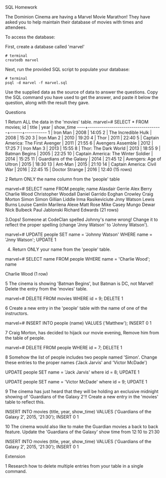 SQL Homework

The Dominion Cinema are having a Marvel Movie Marathon! They have asked you to help maintain their database of movies with times and attendees.

To access the database:

First, create a database called 'marvel'
```
# terminal
createdb marvel
```

Next, run the provided SQL script to populate your database:
```
# terminal
psql -d marvel -f marvel.sql
```

Use the supplied data as the source of data to answer the questions.  Copy the SQL command you have used to get the answer, and paste it below the question, along with the result they gave.

Questions

1 Return ALL the data in the 'movies' table.
marvel=# SELECT * FROM movies;
 id |                title                | year | show_time
----+-------------------------------------+------+-----------
  1 | Iron Man                            | 2008 | 14:05
  2 | The Incredible Hulk                 | 2008 | 15:20
  3 | Iron Man 2                          | 2010 | 19:20
  4 | Thor                                | 2011 | 22:40
  5 | Captain America: The First Avenger  | 2011 | 21:55
  6 | Avengers Assemble                   | 2012 | 17:25
  7 | Iron Man 3                          | 2013 | 15:55
  8 | Thor: The Dark World                | 2013 | 18:55
  9 | Batman Begins                       | 2005 | 22:25
 10 | Captain America: The Winter Soldier | 2014 | 15:25
 11 | Guardians of the Galaxy             | 2014 | 21:45
 12 | Avengers: Age of Ultron             | 2015 | 18:30
 13 | Ant-Man                             | 2015 | 21:10
 14 | Captain America: Civil War          | 2016 | 22:45
 15 | Doctor Strange                      | 2016 | 12:40
(15 rows)


2 Return ONLY the name column from the 'people' table

marvel=# SELECT name FROM people;
 name
 Alasdair Gerrie
 Alex Berry
 Charlie Wood
 Christopher Woodall
 Daniel Garrido
 Eoghan Crowley
 Craig Morton
 Simon
 Simon
 Gillian Liddle
 Irma Rasikeviciute
 Jnny Watson
 Lewis Burns
 Louise Camlin
 Marilena Alexe
 Matt Rose
 Mike Casey
 Mungo Dewar
 Nick Bulbeck
 Paul Jablonski
 Richard Edwards
(21 rows)

3.Oops! Someone at CodeClan spelled Johnny's name wrong! Change it to reflect the proper spelling (change 'Jnny Watson' to 'Johnny Watson').

marvel=# UPDATE people SET name = 'Johnny Watson' WHERE name = 'Jnny Watson';
UPDATE 1


4. Return ONLY your name from the 'people' table.

marvel=# SELECT name FROM people WHERE name = 'Charlie Wood';
name

 Charlie Wood
(1 row)

5 The cinema is showing 'Batman Begins', but Batman is DC, not Marvel! Delete the entry from the 'movies' table.

marvel=# DELETE FROM movies WHERE id = 9;
DELETE 1

6 Create a new entry in the 'people' table with the name of one of the instructors.

marvel=# INSERT INTO people (name) VALUES ('Matthew');
INSERT 0 1

7 Craig Morton, has decided to hijack our movie evening, Remove him from the table of people.

marvel=# DELETE FROM people WHERE id = 7;
DELETE 1

8 Somehow the list of people includes two people named 'Simon'. Change these entries to the proper names ('Jack Jarvis' and 'Victor McDade')

UPDATE people SET name = 'Jack Jarvis' where id = 8;
UPDATE 1

UPDATE people SET name = 'Victor McDade' where id = 9;
UPDATE 1

9 The cinema has just heard that they will be holding an exclusive midnight showing of 'Guardians of the Galaxy 2'!! Create a new entry in the 'movies' table to reflect this.

INSERT INTO movies (title, year, show_time) VALUES ('Guardians of the Galaxy 2', 2015, '21:30');
INSERT 0 1

10 The cinema would also like to make the Guardian movies a back to back feature. Update the 'Guardians of the Galaxy' show time from 12:10 to 21:30

INSERT INTO movies (title, year, show_time) VALUES ('Guardians of the Galaxy 2', 2015, '21:30');
INSERT 0 1  

Extension

1 Research how to delete multiple entries from your table in a single command.
